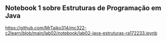 ## Notebook 1 sobre Estruturas de Programação em Java

https://github.com/MrTaiko314/mc322-c2learn/blob/main/lab02/notebook/lab02-java-estruturas-ra172233.ipynb